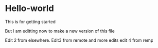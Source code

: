 # Hello-world
This is for getting started

But I am editting now to make a new version of this file

Edit 2 from elsewhere.
Edit3 from remote and more edits
edit 4 from remp
